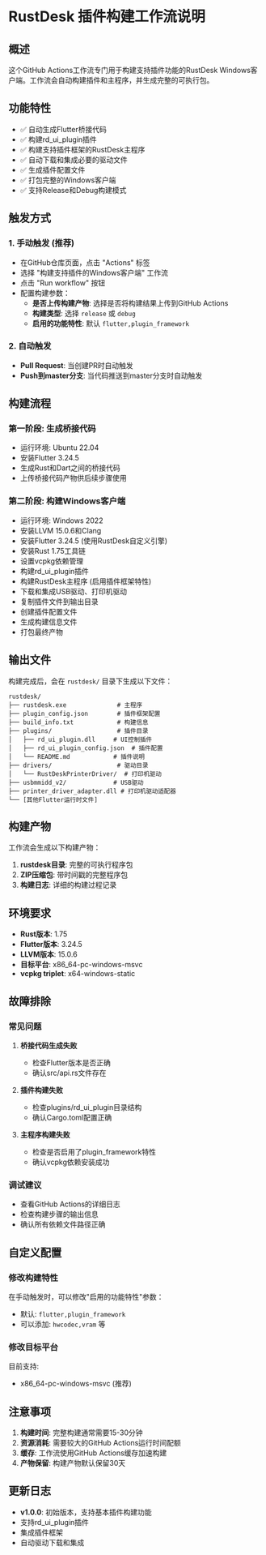# RustDesk 插件构建工作流说明

## 概述

这个GitHub Actions工作流专门用于构建支持插件功能的RustDesk Windows客户端。工作流会自动构建插件和主程序，并生成完整的可执行包。

## 功能特性

- ✅ 自动生成Flutter桥接代码
- ✅ 构建rd_ui_plugin插件
- ✅ 构建支持插件框架的RustDesk主程序
- ✅ 自动下载和集成必要的驱动文件
- ✅ 生成插件配置文件
- ✅ 打包完整的Windows客户端
- ✅ 支持Release和Debug构建模式

## 触发方式

### 1. 手动触发 (推荐)
- 在GitHub仓库页面，点击 "Actions" 标签
- 选择 "构建支持插件的Windows客户端" 工作流
- 点击 "Run workflow" 按钮
- 配置构建参数：
  - **是否上传构建产物**: 选择是否将构建结果上传到GitHub Actions
  - **构建类型**: 选择 `release` 或 `debug`
  - **启用的功能特性**: 默认 `flutter,plugin_framework`

### 2. 自动触发
- **Pull Request**: 当创建PR时自动触发
- **Push到master分支**: 当代码推送到master分支时自动触发

## 构建流程

### 第一阶段: 生成桥接代码
- 运行环境: Ubuntu 22.04
- 安装Flutter 3.24.5
- 生成Rust和Dart之间的桥接代码
- 上传桥接代码产物供后续步骤使用

### 第二阶段: 构建Windows客户端
- 运行环境: Windows 2022
- 安装LLVM 15.0.6和Clang
- 安装Flutter 3.24.5 (使用RustDesk自定义引擎)
- 安装Rust 1.75工具链
- 设置vcpkg依赖管理
- 构建rd_ui_plugin插件
- 构建RustDesk主程序 (启用插件框架特性)
- 下载和集成USB驱动、打印机驱动
- 复制插件文件到输出目录
- 创建插件配置文件
- 生成构建信息文件
- 打包最终产物

## 输出文件

构建完成后，会在 `rustdesk/` 目录下生成以下文件：

```
rustdesk/
├── rustdesk.exe              # 主程序
├── plugin_config.json        # 插件框架配置
├── build_info.txt            # 构建信息
├── plugins/                  # 插件目录
│   ├── rd_ui_plugin.dll     # UI控制插件
│   ├── rd_ui_plugin_config.json  # 插件配置
│   └── README.md            # 插件说明
├── drivers/                  # 驱动目录
│   └── RustDeskPrinterDriver/  # 打印机驱动
├── usbmmidd_v2/             # USB驱动
├── printer_driver_adapter.dll # 打印机驱动适配器
└── [其他Flutter运行时文件]
```

## 构建产物

工作流会生成以下构建产物：

1. **rustdesk目录**: 完整的可执行程序包
2. **ZIP压缩包**: 带时间戳的完整程序包
3. **构建日志**: 详细的构建过程记录

## 环境要求

- **Rust版本**: 1.75
- **Flutter版本**: 3.24.5
- **LLVM版本**: 15.0.6
- **目标平台**: x86_64-pc-windows-msvc
- **vcpkg triplet**: x64-windows-static

## 故障排除

### 常见问题

1. **桥接代码生成失败**
   - 检查Flutter版本是否正确
   - 确认src/api.rs文件存在

2. **插件构建失败**
   - 检查plugins/rd_ui_plugin目录结构
   - 确认Cargo.toml配置正确

3. **主程序构建失败**
   - 检查是否启用了plugin_framework特性
   - 确认vcpkg依赖安装成功

### 调试建议

- 查看GitHub Actions的详细日志
- 检查构建步骤的输出信息
- 确认所有依赖文件路径正确

## 自定义配置

### 修改构建特性
在手动触发时，可以修改"启用的功能特性"参数：
- 默认: `flutter,plugin_framework`
- 可以添加: `hwcodec,vram` 等

### 修改目标平台
目前支持:
- x86_64-pc-windows-msvc (推荐)

## 注意事项

1. **构建时间**: 完整构建通常需要15-30分钟
2. **资源消耗**: 需要较大的GitHub Actions运行时间配额
3. **缓存**: 工作流使用GitHub Actions缓存加速构建
4. **产物保留**: 构建产物默认保留30天

## 更新日志

- **v1.0.0**: 初始版本，支持基本插件构建功能
- 支持rd_ui_plugin插件
- 集成插件框架
- 自动驱动下载和集成
